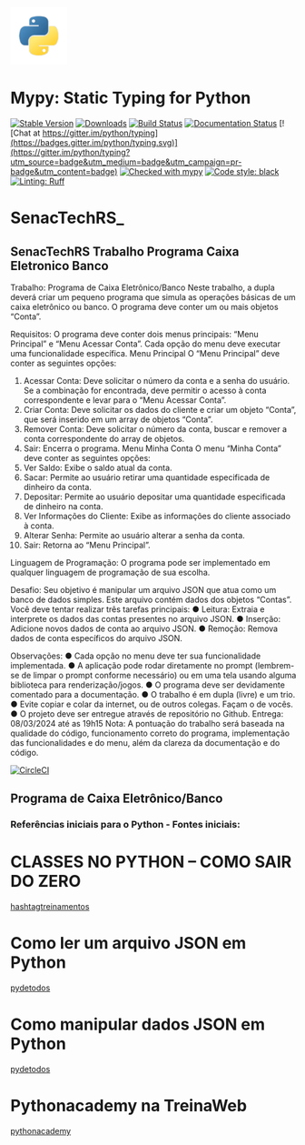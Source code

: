   <div class="topic p-responsive container-lg">
    <div class="d-md-flex gutter-md">
      <div class="col-md-8 col-lg-9" data-hpc>
          <div class="border rounded color-shadow-small color-bg-default p-4 mb-5">
    <div class="float-sm-right ml-sm-4 mb-4 text-center">
      <img src="https://raw.githubusercontent.com/github/explore/80688e429a7d4ef2fca1e82350fe8e3517d3494d/topics/python/python.png" width="100" height="100" alt="python logo">
    </div>
 
Mypy: Static Typing for Python
=======================================

[![Stable Version](https://img.shields.io/pypi/v/mypy?color=blue)](https://pypi.org/project/mypy/)
[![Downloads](https://img.shields.io/pypi/dm/mypy)](https://pypistats.org/packages/mypy)
[![Build Status](https://github.com/python/mypy/actions/workflows/test.yml/badge.svg)](https://github.com/python/mypy/actions)
[![Documentation Status](https://readthedocs.org/projects/mypy/badge/?version=latest)](https://mypy.readthedocs.io/en/latest/?badge=latest)
[![Chat at https://gitter.im/python/typing](https://badges.gitter.im/python/typing.svg)](https://gitter.im/python/typing?utm_source=badge&utm_medium=badge&utm_campaign=pr-badge&utm_content=badge)
[![Checked with mypy](https://www.mypy-lang.org/static/mypy_badge.svg)](https://mypy-lang.org/)
[![Code style: black](https://img.shields.io/badge/code%20style-black-000000.svg)](https://github.com/psf/black)
[![Linting: Ruff](https://img.shields.io/endpoint?url=https://raw.githubusercontent.com/charliermarsh/ruff/main/assets/badge/v2.json)](https://github.com/astral-sh/ruff)


# SenacTechRS_

## SenacTechRS Trabalho Programa Caixa Eletronico Banco
Trabalho: Programa de Caixa  Eletrônico/Banco  Neste trabalho, a dupla deverá criar um pequeno programa que simula as operações básicas de um caixa eletrônico ou banco. O programa deve conter um ou mais objetos “Conta”.

Requisitos:
O programa deve conter dois menus principais: “Menu Principal” e “Menu Acessar
Conta”. Cada opção do menu deve executar uma funcionalidade específica.
Menu Principal
O “Menu Principal” deve conter as seguintes opções:
1. Acessar Conta: Deve solicitar o número da conta e a senha do usuário. Se a
combinação for encontrada, deve permitir o acesso à conta correspondente e
levar para o “Menu Acessar Conta”.
2. Criar Conta: Deve solicitar os dados do cliente e criar um objeto “Conta”, que
será inserido em um array de objetos “Conta”.
3. Remover Conta: Deve solicitar o número da conta, buscar e remover a conta
correspondente do array de objetos.
4. Sair: Encerra o programa.
Menu Minha Conta
O menu “Minha Conta” deve conter as seguintes opções:
1. Ver Saldo: Exibe o saldo atual da conta.
2. Sacar: Permite ao usuário retirar uma quantidade especificada de dinheiro da
conta.
3. Depositar: Permite ao usuário depositar uma quantidade especificada de
dinheiro na conta.
4. Ver Informações do Cliente: Exibe as informações do cliente associado à
conta.
5. Alterar Senha: Permite ao usuário alterar a senha da conta.
6. Sair: Retorna ao “Menu Principal”.

Linguagem de Programação:
O programa pode ser implementado em qualquer linguagem de programação de sua
escolha.

Desafio:
Seu objetivo é manipular um arquivo JSON que atua como um banco de dados
simples. Este arquivo contém dados dos objetos “Contas”. Você deve tentar realizar três
tarefas principais:
● Leitura: Extraia e interprete os dados das contas presentes no arquivo JSON.
● Inserção: Adicione novos dados de conta ao arquivo JSON.
● Remoção: Remova dados de conta específicos do arquivo JSON.

Observações:
● Cada opção no menu deve ter sua funcionalidade implementada.
● A aplicação pode rodar diretamente no prompt (lembrem-se de limpar o prompt
conforme necessário) ou em uma tela usando alguma biblioteca para
renderização/jogos.
● O programa deve ser devidamente comentado para a documentação.
● O trabalho é em dupla (livre) e um trio.
● Evite copiar e colar da internet, ou de outros colegas. Façam o de vocês.
● O projeto deve ser entregue através de repositório no Github.
Entrega: 08/03/2024 até as 19h15
Nota: A pontuação do trabalho será baseada na qualidade do código, funcionamento
correto do programa, implementação das funcionalidades e do menu, além da clareza da
documentação e do código.


[![CircleCI](https://circleci.com/gh/testdouble/cypress-rails/tree/master.svg?style=svg)](https://circleci.com/gh/testdouble/cypress-rails/tree/master)



## Programa de Caixa  Eletrônico/Banco

### Referências iniciais para o Python  - Fontes iniciais: ###


# CLASSES NO PYTHON – COMO SAIR DO ZERO
[hashtagtreinamentos](https://www.hashtagtreinamentos.com/classes-no-python?gad_source=1&gclid=CjwKCAiAuYuvBhApEiwAzq_YiQPG2Syfinz8ThXb7Q2hg4ET1kFJ2YzJYGw6G4Nf7ClstyJqWPjSSxoCJ2UQAvD_BwE)


# Como ler um arquivo JSON em Python
[pydetodos](https://pydetodos.com/manipular-arquivos-json-com-python/#:~:text=Como%20ler%20um%20arquivo%20JSON,lo%20em%20um%20objeto%20Python) 

# Como manipular dados JSON em Python
[pydetodos](https://pydetodos.com/manipular-arquivos-json-com-python/#:~:text=Como%20ler%20um%20arquivo%20JSON,lo%20em%20um%20objeto%20Python) 


# Pythonacademy na TreinaWeb
[pythonacademy](https://www.treinaweb.com.br/blog/orientacao-a-objetos-em-pythonn)





